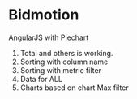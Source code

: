 # Bidmotion
AngularJS with Piechart
1. Total and others is working.
2. Sorting with column name
3. Sorting with metric filter
4. Data for ALL
5. Charts based on chart Max filter
